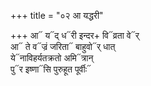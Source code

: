 +++
title = "०२ आ यद्धरी"

+++
आ᳓ य᳓द् ध᳓री इन्दर+ वि᳓व्रता वे᳓र्  
आ᳓ ते व᳓ज्रं जरिता᳓ बाहुवो᳓र् धात्  
ये᳓नाविहर्यतक्रतो अमि᳓त्रान्  
पु᳓र इष्णा᳓सि पुरुहूत पूर्वीः᳓